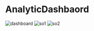 # AnalyticDashbaord

![dashboard](https://github.com/Swagatika-ai/AnalyticDashbaord/assets/56960265/d16537b5-a854-4bae-85c7-d6dbd2ecf6b6)
![so1](https://github.com/Swagatika-ai/AnalyticDashbaord/assets/56960265/72a40b9e-bc9f-438c-9255-f6f4b0ab1e9d)
![so2](https://github.com/Swagatika-ai/AnalyticDashbaord/assets/56960265/11dff6c2-6b8a-47ac-b5b2-05f1d8a2575e)

